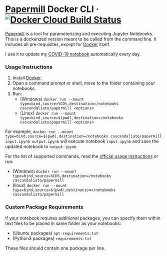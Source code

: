 # [Papermill](https://github.com/nteract/papermill) Docker CLI · [![Docker Cloud Build Status](https://img.shields.io/docker/cloud/build/cascandaliato/papermill?logo=docker&style=flat-square)](https://hub.docker.com/repository/docker/cascandaliato/papermill)

[Papermill](https://github.com/nteract/papermill) is a tool for parameterizing and executing Jupyter Notebooks. This is a dockerized version meant to be called from the command line. It includes all pre-requisites, except for [Docker](https://www.docker.com/) itself.

I use it to update my [COVID-19 notebook](https://github.com/casca/covid19-notebook) automatically every day.


### Usage Instructions
1. Install [Docker](https://www.docker.com/).
2. Open a command prompt or shell, move to the folder containing your notebooks.
3. Run:
   - (Windows) `docker run --mount type=bind,source=%CD%,destination=/notebooks cascandaliato/papermill <options>`
   - (Linux) `docker run --mount type=bind,source=$(pwd),destination=/notebooks cascandaliato/papermill <options>`

For example, `docker run --mount type=bind,source=$(pwd),destination=/notebooks cascandaliato/papermill input.ipynb output.ipynb` will execute notebook `input.ipynb` and save the updated notebook to `output.ipynb`.

For the list of supported commands, read the [official usage instructions](https://papermill.readthedocs.io/en/latest/usage-workflow.html) or run:
- (Windows) `docker run --mount type=bind,source=%CD%,destination=/notebooks cascandaliato/papermill`
- (linux) `docker run --mount type=bind,source=$(pwd),destination=/notebooks cascandaliato/papermill`


### Custom Package Requirements

If your notebook requires additional packages, you can specify them within text files to be placed in same folder as your notebooks:
- (Ubuntu packages) `apt-requirements.txt`
- (Python3 packages) `requirements.txt`

These files should contain one package per line.
